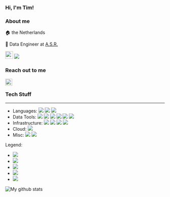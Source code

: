 ### Hi, I'm Tim!

### About me
:house: the Netherlands

:office: Data Engineer at [A.S.R.][2] 

<img height="24" width="24" src="https://cdn.jsdelivr.net/npm/simple-icons@v3/icons/keybase.svg" /> ![](https://img.shields.io/keybase/pgp/timvoets)

### Reach out to me
[<img align="left" alt="Tim Voets | LinkedIn" width="22px" src="https://cdn.jsdelivr.net/npm/simple-icons@v3/icons/linkedin.svg" />][1]
<br />

### Tech Stuff
---
- Languages: 
![](https://img.shields.io/badge/-Python-brightgreen?style=flat&logo=Python&logoColor=white)
![](https://img.shields.io/badge/-Rust-blue?style=flat&logo=Rust&logoColor=white)
![](https://img.shields.io/badge/-Java-red?style=flat&logo=java&logoColor=white)
- Data Tools: 
![](https://img.shields.io/badge/-ElasticSearch-green?style=flat&logo=elasticsearch&logoColor=white)
![](https://img.shields.io/badge/-Logstash-brightgreen?style=flat&logo=logstash&logoColor=white)
![](https://img.shields.io/badge/-Beats-green?style=flat&logo=beats&logoColor=white)
![](https://img.shields.io/badge/-Apache_Kafka-brightgreen?style=flat&logo=apache-kafka&logoColor=white)
![](https://img.shields.io/badge/-Apache%20Spark-blue?style=flat&logo=apache-spark&logoColor=white)
![](https://img.shields.io/badge/-Apache%20Airflow-blue?style=flat&logo=apache-airflow&logoColor=white)
- Infrastructure:
![](https://img.shields.io/badge/-Kubernetes-green?style=flat&logo=kubernetes&logoColor=white)
![](https://img.shields.io/badge/-Docker-green?style=flat&logo=docker&logoColor=white)
![](https://img.shields.io/badge/-Terraform-yellow?style=flat&logo=terraform)
![](https://img.shields.io/badge/-Linux-green?style=flat&logo=linux&logoColor=white)
- Cloud:
![](https://img.shields.io/badge/Azure-blue?style=flat&logo=microsoft-azure&logoColor=white)
- Misc:
![](https://img.shields.io/badge/-Git-yellow?style=flat&logo=git&logoColor=white)
![](https://img.shields.io/badge/-Bash-yellow?style=flat&logo=linux&logoColor=white)

Legend:
- ![](https://img.shields.io/badge/-very%20experienced-brightgreen)
- ![](https://img.shields.io/badge/-experienced-green)
- ![](https://img.shields.io/badge/-somewhat%20experienced-yellow)
- ![](https://img.shields.io/badge/-rusty-red)
- ![](https://img.shields.io/badge/-learning-blue)

![My github stats](https://github-readme-stats.vercel.app/api?username=Duchadian&hide=stars)

[1]: https://www.linkedin.com/in/tim-voets/
[2]: https://asr.nl
